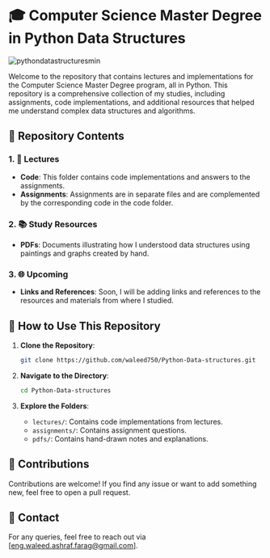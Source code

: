 # 🎓 Computer Science Master Degree  in Python Data Structures
![pythondatastructuresmin](https://github.com/waleed750/Python-Data-structures/assets/102048956/4406cf83-8409-4456-b1bb-3d543fedcf34)

Welcome to the repository that contains lectures and implementations for the Computer Science Master Degree program, all in Python. This repository is a comprehensive collection of my studies, including assignments, code implementations, and additional resources that helped me understand complex data structures and algorithms.

## 📂 Repository Contents

### 1. 📖 Lectures
- **Code**: This folder contains code implementations and answers to the assignments.
- **Assignments**: Assignments are in separate files and are complemented by the corresponding code in the code folder.

### 2. 📚 Study Resources
- **PDFs**: Documents illustrating how I understood data structures using paintings and graphs created by hand.

### 3. 🌐 Upcoming
- **Links and References**: Soon, I will be adding links and references to the resources and materials from where I studied.

## 🚀 How to Use This Repository

1. **Clone the Repository**:
    ```bash
    git clone https://github.com/waleed750/Python-Data-structures.git
    ```

2. **Navigate to the Directory**:
    ```bash
    cd Python-Data-structures
    ```

3. **Explore the Folders**:
    - `lectures/`: Contains code implementations from lectures.
    - `assignments/`: Contains assignment questions.
    - `pdfs/`: Contains hand-drawn notes and explanations.

## 🤝 Contributions

Contributions are welcome! If you find any issue or want to add something new, feel free to open a pull request.

## 📧 Contact

For any queries, feel free to reach out via [eng.waleed.ashraf.farag@gmail.com].
